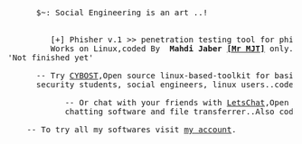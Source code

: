 <pre> 
      $~: Social Engineering is an art ..!
      
      
         [+] Phisher v.1 >> penetration testing tool for phishing attacks,
         Works on Linux,coded By <b> Mahdi Jaber <a href="https://github.com/Mr6MJT">[Mr MJT]</a></b> only.
'Not finished yet'

      -- Try <a href="https://github.com/Mr6MJT/CYBOST">CYBOST</a>,Open source linux-based-toolkit for basic cyber 
      security students, social engineers, linux users..coded by <a href="https://github.com/Mr6MJT">Mr MJT</a>
    
            -- Or chat with your friends with <a href="https://github.com/Mr6MJT/LetsChat">LetsChat</a>,Open source 
            chatting software and file transferrer..Also coded by <a href="https://github.com/Mr6MJT">Mr MJT</a>
          
    -- To try all my softwares visit <a href="https://github.com/Mr6MJT">my account</a>.
</pre>
